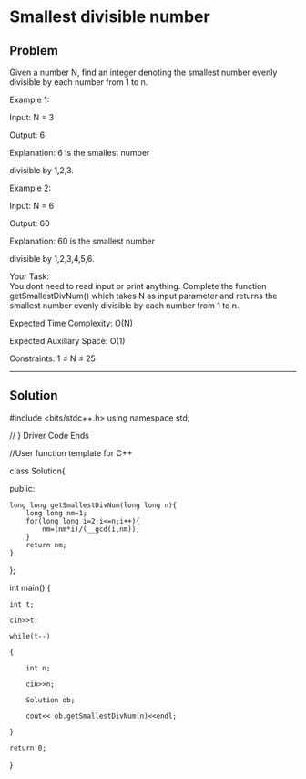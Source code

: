 # Smallest divisible number

## Problem

Given a number N, find an integer denoting the smallest number evenly divisible by each number from 1 to n.


Example 1:

Input:
N = 3

Output: 6

Explanation: 6 is the smallest number 

divisible by 1,2,3.

Example 2:

Input:
N = 6

Output: 60

Explanation: 60 is the smallest number 

divisible by 1,2,3,4,5,6.

Your Task:  
You dont need to read input or print anything. Complete the function getSmallestDivNum() which takes N as input parameter and returns the smallest number evenly divisible by each number from 1 to n.


Expected Time Complexity: O(N)

Expected Auxiliary Space: O(1)


Constraints:
1 ≤ N ≤ 25

***

## Solution



#include <bits/stdc++.h>
using namespace std;

 // } Driver Code Ends


//User function template for C++

class Solution{

public:
    
    long long getSmallestDivNum(long long n){
        long long nm=1;
        for(long long i=2;i<=n;i++){
            nm=(nm*i)/(__gcd(i,nm));
        }
        return nm;
    }
};

int main() {

    int t;
    
    cin>>t;
    
    while(t--)
    
    {
    
        int n;
        
        cin>>n;
        
        Solution ob;
        
        cout<< ob.getSmallestDivNum(n)<<endl;
        
    }
    
    return 0;
    
}  
